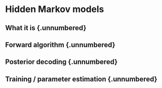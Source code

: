 
# Hidden Markov models
<!-- ★ -->

## What it is  {.unnumbered}


## Forward algorithm  {.unnumbered}


## Posterior decoding  {.unnumbered}


## Training / parameter estimation  {.unnumbered}
